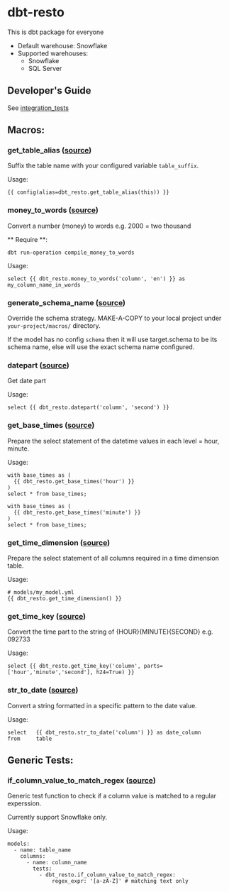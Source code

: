 # dbt-resto
This is dbt package for everyone
- Default warehouse: Snowflake
- Supported warehouses:
    - Snowflake
    - SQL Server

## Developer's Guide
See [integration_tests](./integration_tests/README.md)

## Macros:
### get_table_alias ([source](/macros/config/get_table_alias.sql))
  Suffix the table name with your configured variable `table_suffix`.

  Usage:
  ```
  {{ config(alias=dbt_resto.get_table_alias(this)) }}
  ```

### money_to_words ([source](/macros/num2words/money_to_words.sql))
  Convert a number (money) to words e.g. 2000 = two thousand

  ** Require **:
  ```
  dbt run-operation compile_money_to_words
  ```

  Usage:
  ```
  select {{ dbt_resto.money_to_words('column', 'en') }} as my_column_name_in_words
  ```

### generate_schema_name ([source](/macros/override_default/generate_schema_name.sql))
  Override the schema strategy. MAKE-A-COPY to your local project under `your-project/macros/` directory.

  If the model has no config `schema` then it will use target.schema to be its schema name, else will use the exact schema name configured.

### datepart ([source](/macros/sql/datepart.sql))
  Get date part

  Usage:
  ```
  select {{ dbt_resto.datepart('column', 'second') }}
  ```

### get_base_times ([source](/macros/sql/get_base_times.sql))
  Prepare the select statement of the datetime values in each level = hour, minute.

  Usage:
  ```
  with base_times as (
    {{ dbt_resto.get_base_times('hour') }}
  )
  select * from base_times;

  with base_times as (
    {{ dbt_resto.get_base_times('minute') }}
  )
  select * from base_times;
  ```

### get_time_dimension ([source](/macros/sql/get_time_dimension.sql))
  Prepare the select statement of all columns required in a time dimension table.

  Usage:
  ```
  # models/my_model.yml
  {{ dbt_resto.get_time_dimension() }}
  ```

### get_time_key ([source](/macros/sql/get_time_key.sql))
  Convert the time part to the string of {HOUR}{MINUTE}{SECOND} e.g. 092733

  Usage:
  ```
  select {{ dbt_resto.get_time_key('column', parts=['hour','minute','second'], h24=True) }}
  ```

### str_to_date ([source](/macros/sql/str_to_date.sql))
  Convert a string formatted in a specific pattern to the date value.

  Usage:
  ```
  select   {{ dbt_resto.str_to_date('column') }} as date_column
  from     table
  ```


## Generic Tests:
### if_column_value_to_match_regex ([source](/macros/generic_test/if_column_value_to_match_regex.sql))
  Generic test function to check if a column value is matched to a regular experssion.

  Currently support Snowflake only.

  Usage:
  ```
  models:
    - name: table_name
      columns:
        - name: column_name
          tests:
            - dbt_resto.if_column_value_to_match_regex:
                regex_expr: '[a-zA-Z]' # matching text only
  ```